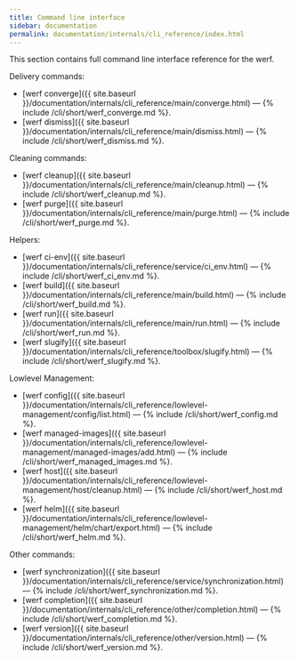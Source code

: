 ```yaml
---
title: Command line interface
sidebar: documentation
permalink: documentation/internals/cli_reference/index.html
---
```


This section contains full command line interface reference for the werf.

Delivery commands:
 - [werf converge]({{ site.baseurl }}/documentation/internals/cli_reference/main/converge.html) — {% include /cli/short/werf_converge.md %}.
 - [werf dismiss]({{ site.baseurl }}/documentation/internals/cli_reference/main/dismiss.html) — {% include /cli/short/werf_dismiss.md %}.

Cleaning commands:
 - [werf cleanup]({{ site.baseurl }}/documentation/internals/cli_reference/main/cleanup.html) — {% include /cli/short/werf_cleanup.md %}.
 - [werf purge]({{ site.baseurl }}/documentation/internals/cli_reference/main/purge.html) — {% include /cli/short/werf_purge.md %}.

Helpers:
 - [werf ci-env]({{ site.baseurl }}/documentation/internals/cli_reference/service/ci_env.html) — {% include /cli/short/werf_ci_env.md %}.
 - [werf build]({{ site.baseurl }}/documentation/internals/cli_reference/main/build.html) — {% include /cli/short/werf_build.md %}.
 - [werf run]({{ site.baseurl }}/documentation/internals/cli_reference/main/run.html) — {% include /cli/short/werf_run.md %}.
 - [werf slugify]({{ site.baseurl }}/documentation/internals/cli_reference/toolbox/slugify.html) — {% include /cli/short/werf_slugify.md %}.

Lowlevel Management:
 - [werf config]({{ site.baseurl }}/documentation/internals/cli_reference/lowlevel-management/config/list.html) — {% include /cli/short/werf_config.md %}.
 - [werf managed-images]({{ site.baseurl }}/documentation/internals/cli_reference/lowlevel-management/managed-images/add.html) — {% include /cli/short/werf_managed_images.md %}.
 - [werf host]({{ site.baseurl }}/documentation/internals/cli_reference/lowlevel-management/host/cleanup.html) — {% include /cli/short/werf_host.md %}.
 - [werf helm]({{ site.baseurl }}/documentation/internals/cli_reference/lowlevel-management/helm/chart/export.html) — {% include /cli/short/werf_helm.md %}.

Other commands:
 - [werf synchronization]({{ site.baseurl }}/documentation/internals/cli_reference/service/synchronization.html) — {% include /cli/short/werf_synchronization.md %}.
 - [werf completion]({{ site.baseurl }}/documentation/internals/cli_reference/other/completion.html) — {% include /cli/short/werf_completion.md %}.
 - [werf version]({{ site.baseurl }}/documentation/internals/cli_reference/other/version.html) — {% include /cli/short/werf_version.md %}.
